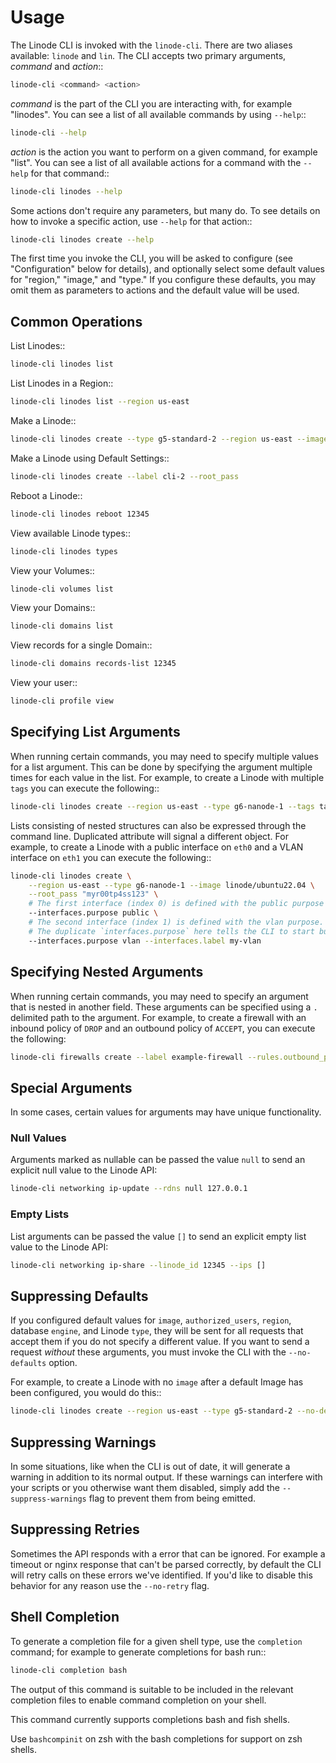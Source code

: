 # Usage

The Linode CLI is invoked with the `linode-cli`. There are two aliases available: `linode` and `lin`.
The CLI accepts two primary arguments, *command*  and *action*::
```bash
linode-cli <command> <action>
```

*command* is the part of the CLI you are interacting with, for example "linodes".
You can see a list of all available commands by using `--help`::
```bash
linode-cli --help
```

*action* is the action you want to perform on a given command, for example "list".
You can see a list of all available actions for a command with the `--help` for
that command::
```bash
linode-cli linodes --help
```

Some actions don't require any parameters, but many do.  To see details on how
to invoke a specific action, use `--help` for that action::
```bash
linode-cli linodes create --help
```

The first time you invoke the CLI, you will be asked to configure (see
"Configuration" below for details), and optionally select some default values
for "region," "image," and "type." If you configure these defaults, you may
omit them as parameters to actions and the default value will be used.

## Common Operations

List Linodes::
```bash
linode-cli linodes list
```

List Linodes in a Region::
```bash
linode-cli linodes list --region us-east
```

Make a Linode::
```bash
linode-cli linodes create --type g5-standard-2 --region us-east --image linode/debian9 --label cli-1 --root_pass
```

Make a Linode using Default Settings::
```bash
linode-cli linodes create --label cli-2 --root_pass
```

Reboot a Linode::
```bash
linode-cli linodes reboot 12345
```

View available Linode types::
```bash
linode-cli linodes types
```

View your Volumes::
```bash
linode-cli volumes list
```

View your Domains::
```bash
linode-cli domains list
```

View records for a single Domain::
```bash
linode-cli domains records-list 12345
```

View your user::
```bash
linode-cli profile view
```

## Specifying List Arguments

When running certain commands, you may need to specify multiple values for a list
argument. This can be done by specifying the argument multiple times for each
value in the list. For example, to create a Linode with multiple `tags`
you can execute the following::
```bash
linode-cli linodes create --region us-east --type g6-nanode-1 --tags tag1 --tags tag2
```

Lists consisting of nested structures can also be expressed through the command line.
Duplicated attribute will signal a different object.
For example, to create a Linode with a public interface on `eth0` and a VLAN interface
on `eth1` you can execute the following::
```bash
linode-cli linodes create \
    --region us-east --type g6-nanode-1 --image linode/ubuntu22.04 \
    --root_pass "myr00tp4ss123" \
    # The first interface (index 0) is defined with the public purpose
    --interfaces.purpose public \
    # The second interface (index 1) is defined with the vlan purpose. 
    # The duplicate `interfaces.purpose` here tells the CLI to start building a new interface object.
    --interfaces.purpose vlan --interfaces.label my-vlan
```

## Specifying Nested Arguments

When running certain commands, you may need to specify an argument that is nested
in another field. These arguments can be specified using a `.` delimited path to
the argument. For example, to create a firewall with an inbound policy of `DROP`
and an outbound policy of `ACCEPT`, you can execute the following:
```bash
linode-cli firewalls create --label example-firewall --rules.outbound_policy ACCEPT --rules.inbound_policy DROP
```

## Special Arguments

In some cases, certain values for arguments may have unique functionality.

### Null Values

Arguments marked as nullable can be passed the value `null` to send an explicit null value to the Linode API:

```bash
linode-cli networking ip-update --rdns null 127.0.0.1
```

### Empty Lists

List arguments can be passed the value `[]` to send an explicit empty list value to the Linode API:

```bash
linode-cli networking ip-share --linode_id 12345 --ips []
```

## Suppressing Defaults

If you configured default values for `image`, `authorized_users`, `region`,
database `engine`, and Linode `type`, they will be sent for all requests that accept them
if you do not specify a different value.  If you want to send a request *without* these
arguments, you must invoke the CLI with the `--no-defaults` option.

For example, to create a Linode with no `image` after a default Image has been
configured, you would do this::
```bash
linode-cli linodes create --region us-east --type g5-standard-2 --no-defaults
```

## Suppressing Warnings

In some situations, like when the CLI is out of date, it will generate a warning
in addition to its normal output.  If these warnings can interfere with your
scripts or you otherwise want them disabled, simply add the `--suppress-warnings`
flag to prevent them from being emitted.

## Suppressing Retries

Sometimes the API responds with a error that can be ignored. For example a timeout
or nginx response that can't be parsed correctly, by default the CLI will retry
calls on these errors we've identified. If you'd like to disable this behavior for
any reason use the ``--no-retry`` flag.

## Shell Completion

To generate a completion file for a given shell type, use the `completion` command;
for example to generate completions for bash run::
```bash
linode-cli completion bash
```

The output of this command is suitable to be included in the relevant completion
files to enable command completion on your shell.

This command currently supports completions bash and fish shells.

Use `bashcompinit` on zsh with the bash completions for support on zsh shells.
